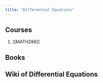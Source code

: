 ```yaml
---
title: "Differential Equations"
---
```

## Courses
1. [[MATH286]]
## Books

## Wiki of Differential Equations
